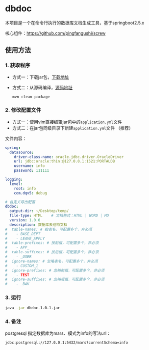 # dbdoc

本项目是一个在命令行执行的数据库文档生成工具，基于springboot2.5.x

核心组件：https://github.com/pingfangushi/screw

## 使用方法

### 1. 获取程序

- 方式一：下载jar包，[下载地址](https://github.com/duqian42707/dbdoc/releases/latest)
- 方式二：从源码编译，[源码地址](https://github.com/duqian42707/dbdoc)

    ```bash
    mvn clean package
    ```

### 2. 修改配置文件

- 方式一：使用vim直接编辑jar包中的`application.yml`文件
- 方式二：在jar包同级目录下新建`application.yml`文件 （推荐）

文件内容：

```yaml
spring:
  datasource:
    driver-class-name: oracle.jdbc.driver.OracleDriver
    url: jdbc:oracle:thin:@127.0.0.1:1521:PORTALDB
    username: info
    password: 111111

logging:
  level:
    root: info
    com.dqv5: debug

# 自定义导出配置
dbdoc:
  output-dir: ~/Desktop/temp/
  file-type: HTML    # 文档格式：HTML | WORD | MD
  version: 1.0.0
  description: 数据库表结构文档
#  table-names: # 按表名，可配置多个，非必须
#    - BASE_DEPT
#    - LEAVE_APPLY
#  table-prefixes: # 按前缀，可配置多个，非必须
#    - APP_
#  table-suffixes: # 按后缀，可配置多个，非必须
#    - _USER
#  ignore-names: # 忽略表名，可配置多个，非必须
#    - CUSTOM_1
#  ignore-prefixes: # 忽略前缀，可配置多个，非必须
#    - TEST
#  ignore-suffixes: # 忽略后缀，可配置多个，非必须
#    - _BAK
```

### 3. 运行

```bash
java -jar dbdoc-1.0.1.jar
```

### 4. 备注

postgresql 指定数据库为mars、模式为info的写法url：

```txt
jdbc:postgresql://127.0.0.1:5432/mars?currentSchema=info
```
